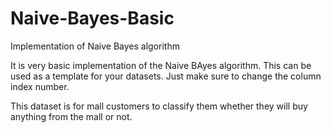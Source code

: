 # Naive-Bayes-Basic
Implementation of Naive Bayes algorithm

It is very basic implementation of the Naive BAyes algorithm.
This can be used as a template for your datasets. Just make sure to change the column index number.

This dataset is for mall customers to classify them whether they will buy anything from the mall or not. 
